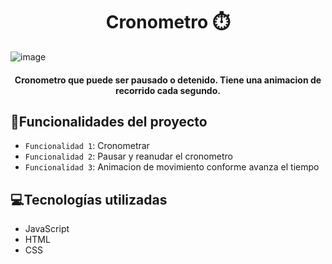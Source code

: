 <h1 align="center"> Cronometro ⏱️ </h1>

![image](https://github.com/XimenaV26/cronometro.github.io/assets/54459424/04dad50a-321d-4f60-a16e-e0463d5d6b5f)


<h4 align="center">Cronometro que puede ser pausado o detenido. Tiene una animacion de recorrido cada segundo.</h4>

## :hammer:Funcionalidades del proyecto
- `Funcionalidad 1`: Cronometrar
- `Funcionalidad 2`: Pausar y reanudar el cronometro
- `Funcionalidad 3`: Animacion de movimiento conforme avanza el tiempo

## 💻Tecnologías utilizadas

- JavaScript
- HTML
- CSS 
